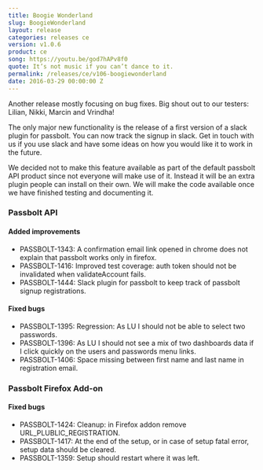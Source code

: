 ```yaml
---
title: Boogie Wonderland
slug: BoogieWonderland
layout: release
categories: releases ce
version: v1.0.6
product: ce
song: https://youtu.be/god7hAPv8f0
quote: It’s not music if you can’t dance to it.
permalink: /releases/ce/v106-boogiewonderland
date: 2016-03-29 00:00:00 Z
---
```


Another release mostly focusing on bug fixes. Big shout out to our testers: Lilian, Nikki, Marcin and Vrindha!

The only major new functionality is the release of a first version of a slack plugin for passbolt. 
You can now track the signup in slack. Get in touch with us if you use slack and have some ideas on 
how you would like it to work in the future.

We decided not to make this feature available as part of the default passbolt API product since not 
everyone will make use of it. Instead it will be an extra plugin people can install on their own. 
We will make the code available once we have finished testing and documenting it. 

### Passbolt API
#### Added improvements

- PASSBOLT-1343: A confirmation email link opened in chrome does not explain that passbolt works only in firefox.
- PASSBOLT-1416: Improved test coverage: auth token should not be invalidated when validateAccount fails.
- PASSBOLT-1444: Slack plugin for passbolt to keep track of passbolt signup registrations.

#### Fixed bugs

- PASSBOLT-1395: Regression: As LU I should not be able to select two passwords.
- PASSBOLT-1396: As LU I should not see a mix of two dashboards data if I click quickly on the users and passwords menu links.
- PASSBOLT-1406: Space missing between first name and last name in registration email.

### Passbolt Firefox Add-on
#### Fixed bugs

- PASSBOLT-1424: Cleanup: in Firefox addon remove URL_PLUBLIC_REGISTRATION.
- PASSBOLT-1417: At the end of the setup, or in case of setup fatal error, setup data should be cleared.
- PASSBOLT-1359: Setup should restart where it was left.
